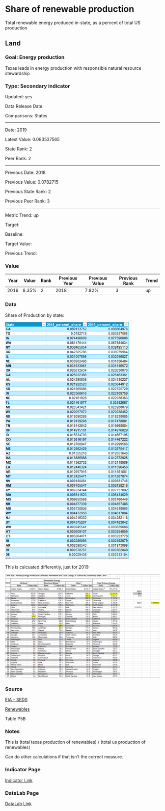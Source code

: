 # Share of renewable production

Total renewable energy produced in-state, as a percent of total US production

## Land

### Goal: Energy production

Texas leads in energy production with responsible natural resource stewardship

### Type: Secondary indicator

Updated: yes

Data Release Date: 


Comparisons: States


----

Date: 2019

Latest Value: 0.083537565

State Rank: 2

Peer Rank: 2


----

Previous Date:  2018

Previous Value: 0.0782715

Previous State Rank:   2

Previous Peer Rank: 3


----
Metric Trend: up

Target: 

Baseline: 

Target Value: 

Previous Trend: 



### Value

| Year        |  Value      | Rank        | Previous Year | Previous Value | Previous Rank | Trend| 
| ----------- | ----------- | ----------- | ----------- | ----------- | ----------- | -----------|
|   2019       | 8.35%       |     2      |      2018   |   7.82%      |      3     |    up      | 

### Data

Share of Production by state:

![safd](./images/renewable_share2.PNG)

This is calcuated differently, just for 2019:

![share](./images/renewable_share.PNG)

### Source

[EIA - SEDS](https://www.eia.gov/state/seds/seds-data-complete.php?sid=US#StatisticsIndicators)

[Renewables ](https://www.eia.gov/electricity/data/browser/#/topic/0?agg=2,0,1&fuel=06&geo=g0fvvvvvvvvvo&sec=g&linechart=ELEC.GEN.HYC-US-99.A&columnchart=ELEC.GEN.HYC-US-99.A&map=ELEC.GEN.HYC-US-99.A&freq=A&ctype=linechart&ltype=pin&rtype=s&maptype=0&rse=0&pin=)

Table P5B

### Notes

This is (total texas production of renewables) / (total us production of renewables)

Can do other calculations if that isn't the correct measure.

### Indicator Page

[Indicator Link](https://indicators.texas2036.org/indicator/85)


### DataLab Page

[DataLab Link](https://datalab.texas2036.org/zsqgffc/us-regional-energy-data-energy-consumption-prices-expenditures-and-production-estimates?accesskey=bhihpdf)
